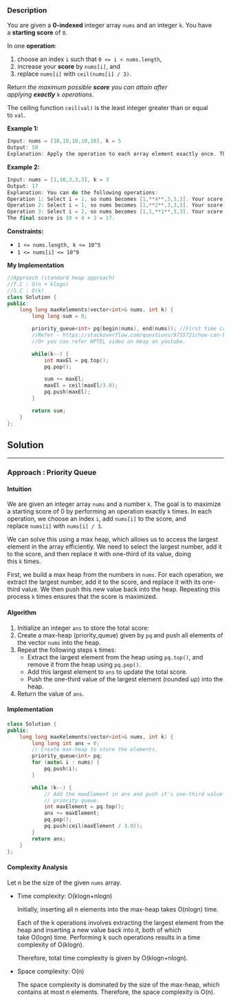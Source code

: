 ### Description

You are given a **0-indexed** integer array `nums` and an integer `k`. You have a **starting score** of `0`.

In one **operation**:

1. choose an index `i` such that `0 <= i < nums.length`,
2. increase your **score** by `nums[i]`, and
3. replace `nums[i]` with `ceil(nums[i] / 3)`.

Return _the maximum possible **score** you can attain after applying **exactly**_ `k` _operations_.

The ceiling function `ceil(val)` is the least integer greater than or equal to `val`.

**Example 1:**

```cpp
Input: nums = [10,10,10,10,10], k = 5
Output: 50
Explanation: Apply the operation to each array element exactly once. The final score is 10 + 10 + 10 + 10 + 10 = 50.
```

**Example 2:**

```cpp
Input: nums = [1,10,3,3,3], k = 3
Output: 17
Explanation: You can do the following operations:
Operation 1: Select i = 1, so nums becomes [1,**4**,3,3,3]. Your score increases by 10.
Operation 2: Select i = 1, so nums becomes [1,**2**,3,3,3]. Your score increases by 4.
Operation 3: Select i = 2, so nums becomes [1,1,**1**,3,3]. Your score increases by 3.
The final score is 10 + 4 + 3 = 17.
```

**Constraints:**

- `1 <= nums.length, k <= 10^5`
- `1 <= nums[i] <= 10^9`

**My Implementation**

```cpp
//Approach (standard heap approach)
//T.C : O(n + klogn)
//S.C : O(k)
class Solution {
public:
    long long maxKelements(vector<int>& nums, int k) {
        long long sum = 0;

        priority_queue<int> pq(begin(nums), end(nums)); //First time creation of heap "heapify" is O(n)
        //Refer - https://stackoverflow.com/questions/9755721/how-can-building-a-heap-be-on-time-complexity
        //Or you can refer NPTEL video on Heap on youtube. 

        while(k--) {
            int maxEl = pq.top();
            pq.pop();

            sum += maxEl;
            maxEl = ceil(maxEl/3.0);
            pq.push(maxEl);
        }

        return sum;
    }
};
```

## Solution

---

### Approach : Priority Queue

#### Intuition

We are given an integer array `nums` and a number `k`. The goal is to maximize a starting score of 0 by performing an operation exactly `k` times. In each operation, we choose an index `i`, add `nums[i]` to the score, and replace `nums[i]` with `nums[i] / 3`.

We can solve this using a max heap, which allows us to access the largest element in the array efficiently. We need to select the largest number, add it to the score, and then replace it with one-third of its value, doing this `k` times.

First, we build a max heap from the numbers in `nums`. For each operation, we extract the largest number, add it to the score, and replace it with its one-third value. We then push this new value back into the heap. Repeating this process `k` times ensures that the score is maximized.

#### Algorithm

1. Initialize an integer `ans` to store the total score:
2. Create a max-heap (priority_queue) given by `pq` and push all elements of the vector `nums` into the heap.
3. Repeat the following steps `k` times:
    - Extract the largest element from the heap using `pq.top()`, and remove it from the heap using `pq.pop()`.
    - Add this largest element to `ans` to update the total score.
    - Push the one-third value of the largest element (rounded up) into the heap.
4. Return the value of `ans`.

#### Implementation

```cpp
class Solution {
public:
    long long maxKelements(vector<int>& nums, int k) {
        long long int ans = 0;
        // Create max-heap to store the elements.
        priority_queue<int> pq;
        for (auto& i : nums) {
            pq.push(i);
        }

        while (k--) {
            // Add the maxElement in ans and push it's one-third value in the
            // priority queue.
            int maxElement = pq.top();
            ans += maxElement;
            pq.pop();
            pq.push(ceil(maxElement / 3.0));
        }
        return ans;
    }
};
```

#### Complexity Analysis

Let n be the size of the given `nums` array.

- Time complexity: O(klogn+nlogn)
    
    Initially, inserting all n elements into the max-heap takes O(nlogn) time.
    
    Each of the k operations involves extracting the largest element from the heap and inserting a new value back into it, both of which take O(logn) time. Performing k such operations results in a time complexity of O(klogn).
    
    Therefore, total time complexity is given by O(klogn+nlogn).
    
- Space complexity: O(n)
    
    The space complexity is dominated by the size of the max-heap, which contains at most n elements. Therefore, the space complexity is O(n).

